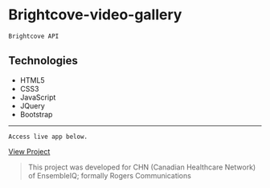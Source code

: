 # Brightcove-video-gallery

```Brightcove API```

## Technologies
* HTML5
* CSS3 
* JavaScript
* JQuery
* Bootstrap

---------------------------------------
```
Access live app below.
```
[View Project](http://www.canadianhealthcarenetwork.ca/videos)

> This project was developed for CHN (Canadian Healthcare Network) of EnsembleIQ; formally Rogers Communications
